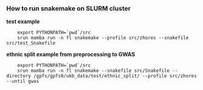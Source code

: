 ### How to run snakemake on SLURM cluster

**test example**

```
    export PYTHONPATH=`pwd`/src
    srun mamba run -n fl snakemake --profile src/zhores --snakefile src/test_Snakefile
```

**ethnic split example from preprocessing to GWAS**

```
    export PYTHONPATH=`pwd`/src
    srun mamba run -n fl snakemake --snakefile src/Snakefile --directory /gpfs/gpfs0/ukb_data/test/ethnic_split/ --profile src/zhores --until gwas
```